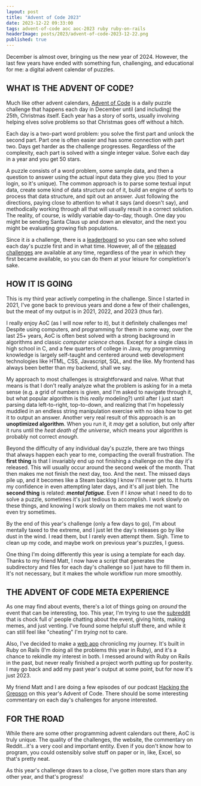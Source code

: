 ```yaml
---
layout: post
title: "Advent of Code 2023"
date: 2023-12-22 09:33:00
tags: advent-of-code aoc aoc-2023 ruby ruby-on-rails
headerImage: posts/2023/advent-of-code-2023-12-22.png
published: true
---
```


December is almost over, bringing us the new year of 2024. However, the last few years have ended with something fun, challenging, and educational for me: a digital advent calendar of puzzles.

<!--more-->

## WHAT IS THE ADVENT OF CODE?

Much like other advent calendars, [Advent of Code](https://adventofcode.com) is a daily puzzle challenge that happens each day in December until (and including) the 25th, Christmas itself. Each year has a story of sorts, usually involving helping elves solve problems so that Christmas goes off without a hitch.

Each day is a two-part word problem: you solve the first part and unlock the second part. Part one is often easier and has some connection with part two. Days get harder as the challenge progresses. Regardless of the complexity, each part is solved with a single integer value. Solve each day in a year and you get 50 stars.

A puzzle consists of a word problem, some sample data, and then a question to answer using the actual input data they give you (tied to your login, so it's unique). The common approach is to parse some textual input data, create some kind of data structure out of it, build an engine of sorts to process that data structure, and spit out an answer. Just following the directions, paying close to attention to what it says (and doesn't say), and methodically working through all that will usually result in a correct solution. The reality, of course, is wildly variable day-to-day, though. One day you might be sending Santa Claus up and down an elevator, and the next you might be evaluating growing fish populations.

Since it _is_ a challenge, there is a [leaderboard](https://adventofcode.com/leaderboard) so you can see who solved each day's puzzle first and in what time. However, all of the [released challenges](https://adventofcode.com/events) are available at any time, regardless of the year in which they first became available, so you can do them at your leisure for completion's sake.

## HOW IT IS GOING

This is my third year actively competing in the challenge. Since I started in 2021, I've gone back to previous years and done a few of their challenges, but the meat of my output is in 2021, 2022, and 2023 (thus far).

I really enjoy AoC (as I will now refer to it), but it definitely challenges me! Despite using computers, and programming for them in some way, over the last 25+ years, AoC is often best solved with a strong background in algorithms and classic _computer science_ chops. Except for a single class in high school in C, and a few quarters of college in Java, my programming knowledge is largely self-taught and centered around web development technologies like HTML, CSS, Javascript, SQL, and the like. My frontend has always been better than my backend, shall we say.

My approach to most challenges is straightforward and naive. What that means is that I don't really analyze what the problem is asking for in a meta sense (e.g. a grid of numbers is given, and I'm asked to navigate through it, but what popular algorithm is this _really_ modeling?) until after I just start parsing data left-to-right, top-to-down, and realizing that I'm hopelessly muddled in an endless string manipulation exercise with no idea how to get it to output an answer. Another very real result of this approach is an __unoptimized algorithm__. When you run it, it _may_ get a solution, but only after it runs until the _heat death of the universe_, which means your algorithm is probably not correct _enough_.

Beyond the difficulty of any individual day's puzzle, there are two things that always happen each year to me, compacting the overall frustration. The __first thing__ is that I invariably end up not finishing a challenge on the day it's released. This will usually occur around the second week of the month. That then makes me not finish the next day, too. And the next. The missed days pile up, and it becomes like a Steam backlog I know I'll never get to. It hurts my confidence in even attempting later days, and it's all just bleh. The __second thing__ is related: <strong><em>mental fatigue</em></strong>. Even if I _know_ what I need to do to solve a puzzle, sometimes it's just tedious to accomplish. I work slowly on these things, and knowing I work slowly on them makes me not want to even try sometimes.

By the end of this year's challenge (only a few days to go), I'm about mentally taxed to the extreme, and I just let the day's releases go by like dust in the wind. I read them, but I rarely even attempt them. Sigh. Time to clean up my code, and maybe work on previous year's puzzles, I guess.

One thing I'm doing differently this year is using a template for each day. Thanks to my friend Matt, I now have a script that generates the subdirectory and files for each day's challenge so I just have to fill them in. It's not necessary, but it makes the whole workflow run more smoothly.

## THE ADVENT OF CODE META EXPERIENCE

As one may find about events, there's a lot of things going on _around_ the event that can be interesting, too. This year, I'm trying to use the [subreddit](https://reddit.com/r/adventofcode) that is chock full o' people chatting about the event, giving hints, making memes, and just venting. I've found some helpful stuff there, and while it can still feel like "cheating" I'm _trying_ not to care.

Also, I've decided to make a [web app](https://aoc.neb.host) chronicling my journey. It's built in Ruby on Rails (I'm doing all the problems this year in Ruby), and it's a chance to rekindle my interest in both. I messed around with Ruby on Rails in the past, but never really finished a project worth putting up for posterity. I may go back and add my past year's output at some point, but for now it's just 2023.

My friend Matt and I are doing a few episodes of our podcast [Hacking the Grepson](https://hackingthegrepson.com) on this year's Advent of Code. There should be some interesting commentary on each day's challenges for anyone interested.

## FOR THE ROAD

While there are some other programming advent calendars out there, AoC is truly unique. The quality of the challenges, the website, the commentary on Reddit...it's a very cool and important entity. Even if you don't know how to program, you could ostensibly solve stuff on paper or in, like, Excel, so that's pretty neat.

As this year's challenge draws to a close, I've gotten more stars than any other year, and that's progress!
